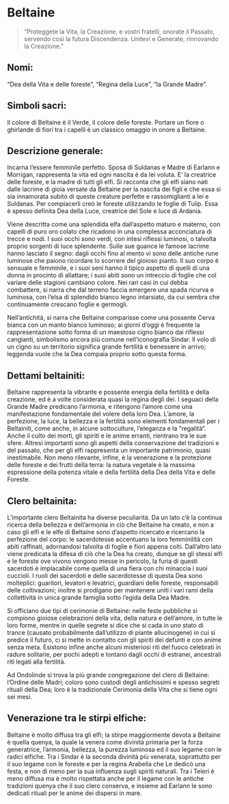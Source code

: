 # Beltaine

> “Proteggete la Vita, la Creazione, e vostri fratelli, onorate il Passato, servendo così la futura Discendenza. Unitevi e Generate, rinnovando la Creazione.”

## Nomi: 
“Dea della Vita e delle foreste”, “Regina della Luce”, “la Grande Madre”.

## Simboli sacri:
Il colore di Beltaine è il Verde, il colore delle foreste. Portare un fiore o ghirlande di fiori tra i capelli è un classico omaggio in onore a Beltaine.

## Descrizione generale:
Incarna l’essere femminile perfetto. Sposa di Suldanas e Madre di Earlann e Morrigan, rappresenta la vita ed ogni nascita è da lei voluta. E’ la creatrice delle foreste, e la madre di tutti gli elfi. Si racconta che gli elfi siano nati dalle lacrime di gioia versate da Beltaine per la nascita dei figli e che essa si sia innamorata subito di queste creature perfette e rassomiglianti a lei e Suldanas. Per compiacerli creò le foreste utilizzando le foglie di Tulip. Essa è spesso definita Dea della Luce, creatrice del Sole e luce di Ardania.

Viene descritta come una splendida elfa dall’aspetto maturo e materno, con capelli di puro oro colato che ricadono in una complessa acconciatura di trecce e nodi. I suoi occhi sono verdi, con intesi riflessi luminosi, o talvolta proprio sorgenti di luce splendente. Sulle sue guance le famose lacrime hanno lasciato il segno: dagli occhi fino al mento vi sono delle antiche rune luminose che paiono ricordare lo scorrere del gioioso pianto. Il suo corpo è sensuale e femminile, e i suoi seni hanno il tipico aspetto di quelli di una donna in procinto di allattare; i suoi abiti sono un intreccio di foglie che col variare delle stagioni cambiano colore. Nei rari casi in cui debba combattere, si narra che dal terreno faccia emergere una spada ricurva e luminosa, con l’elsa di splendido bianco legno intarsiato, da cui sembra che continuamente crescano foglie e germogli.

Nell’antichità, si narra che Beltaine comparisse come una possente Cerva bianca con un manto bianco luminoso; ai giorni d’oggi è frequente la rappresentazione sotto forma di un maestoso cigno bianco dai riflessi cangianti, simbolismo ancora più comune nell’iconografia Sindar. Il volo di un cigno su un territorio significa grande fertilità e benessere in arrivo; leggenda vuole che la Dea compaia proprio sotto questa forma.

## Dettami beltainiti:
Beltaine rappresenta la vibrante e possente energia della fertilità e della creazione, ed è a volte considerata quasi la regina degli dei. I seguaci della Grande Madre predicano l’armonia, e ritengono l’amore come una manifestazione fondamentale del volere della loro Dea. L’amore, la perfezione, la luce, la bellezza e la fertilità sono elementi fondamentali per i Beltainiti, come anche, in alcune sottoculture, l’eleganza e la “regalità”. Anche il culto dei morti, gli spiriti e le anime erranti, rientrano tra le sue sfere. Altresì importanti sono gli aspetti della conservazione del tradizioni e del passato, che per gli elfi rappresenta un importante patrimonio, quasi inestimabile. Non meno rilevante, infine, è la venerazione e la protezione delle foreste e dei frutti della terra: la natura vegetale è la massima espressione della potenza vitale e della fertilità della Dea della Vita e delle Foreste.

## Clero beltainita:
L’importante clero Beltainita ha diverse peculiarità. Da un lato c’è la continua ricerca della bellezza e dell’armonia in ciò che Beltaine ha creato, e non a caso gli elfi e le elfe di Beltaine sono d’aspetto ricercato e ricercano la perfezione del corpo: le sacerdotesse accentuano la loro femminilità con abiti raffinati, adornandosi talvolta di foglie e fiori appena colti. Dall’altro lato viene predicata la difesa di ciò che la Dea ha creato, dunque se gli stessi elfi e le foreste ove vivono vengono messe in pericolo, la furia di questi sacerdoti è implacabile come quella di una fiera con chi minaccia i suoi cuccioli. I ruoli dei sacerdoti e delle sacerdotesse di questa Dea sono molteplici: guaritori, levatori e levatrici, guardiani delle foreste, responsabili delle coltivazioni; inoltre si prodigano per mantenere uniti i vari rami della collettività in unica grande famiglia sotto l’egida della Dea Madre.

Si officiano due tipi di cerimonie di Beltaine: nelle feste pubbliche si compiono gioiose celebrazioni della vita, della natura e dell’amore, in tutte le loro forme, mentre in quelle segrete si dice che si cada in uno stato di trance (causato probabilmente dall’utilizzo di piante allucinogene) in cui si predice il futuro, ci si mette in contatto con gli spiriti dei defunti e con anime senza meta. Esistono infine anche alcuni misteriosi riti del fuoco celebrati in radure solitarie, per pochi adepti e lontano dagli occhi di estranei, ancestrali riti legati alla fertilità.

Ad Ondolinde si trova la più grande congregazione del clero di Beltaine: l’Ordine delle Madri; coloro sono custodi degli antichissimi e spesso segreti rituali della Dea; loro è la tradizionale Cerimonia della Vita che si tiene ogni sei mesi.

## Venerazione tra le stirpi elfiche:
Beltaine è molto diffusa tra gli elfi; la stirpe maggiormente devota a Beltaine è quella quenya, la quale la venera come divinità primaria per la forza generatrice, l’armonia, bellezza, la purezza luminosa ed il suo legame con le radici elfiche. Tra i Sindar è la seconda divinità più venerata, soprattutto per il suo legame con le foreste e per la regina Arabella che Le dedicò una festa, e non di meno per la sua influenza sugli spiriti naturali. Tra i Teleri è meno diffusa ma è molto rispettata anche per il legame con le antiche tradizioni quenya che il suo clero conserva, e insieme ad Earlann le sono dedicati rituali per le anime dei dispersi in mare.